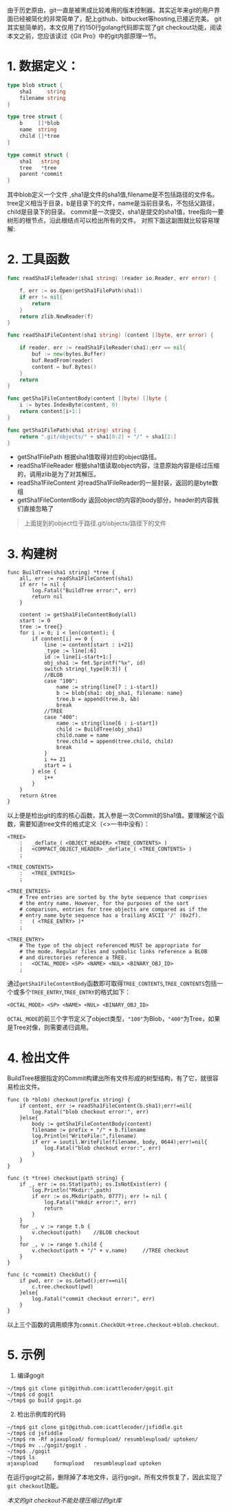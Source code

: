 由于历史原由，git一直是被黑成比较难用的版本控制器。其实近年来git的用户界面已经被简化的非常简单了，配上github、bitbucket等hosting,已接近完美。
git其实挺简单的，本文仅用了约150行golang代码即实现了git checkout功能，阅读本文之前，您应该读过《Git Pro》中的git内部原理一节。

# 1. 数据定义：

``` go
type blob struct {
	sha1     string
	filename string
}

type tree struct {
	b     []*blob
	name  string
	child []*tree
}

type commit struct {
	sha1   string
	tree   *tree
	parent *commit
}
```

其中blob定义一个文件 ,sha1是文件的sha1值,filename是不包括路径的文件名。
tree定义相当于目录，b是目录下的文件，name是当前目录名，不包括父路径，child是目录下的目录。
commit是一次提交，sha1是提交的sha1值，tree指向一要树形的根节点，沿此根结点可以检出所有的文件。
对照下面这副图就比较容易理解:

# 2. 工具函数

```go
func readSha1FileReader(sha1 string) (reader io.Reader, err error) {

	f, err := os.Open(getSha1FilePath(sha1))
	if err != nil{
		return
	}
	return zlib.NewReader(f)
}

func readSha1FileContent(sha1 string) (content []byte, err error) {

	if reader, err := readSha1FileReader(sha1);err == nil{
		buf := new(bytes.Buffer)
		buf.ReadFrom(reader)
		content = buf.Bytes()
	}
	return
}

func getSha1FileContentBody(content []byte) []byte {
	i := bytes.IndexByte(content, 0)
	return content[i+1:]
}

func getSha1FilePath(sha1 string) string {
	return ".git/objects/" + sha1[0:2] + "/" + sha1[2:]
}
```

- getSha1FilePath			根据sha1值取得对应的object路径。
- readSha1FileReader		根据sha1值读取object内容，注意原始内容是经过压缩的，调用zlib是为了对其解压。
- readSha1FileContent		对readSha1FileReader的一层封装，返回的是byte数组
- getSha1FileContentBody	返回object的内容的body部分，header的内容我们直接忽略了

> 上面提到的object位于路径.git/objects/路径下的文件

# 3. 构建树

```
func BuildTree(sha1 string) *tree {
	all, err := readSha1FileContent(sha1)
	if err != nil {
		log.Fatal("BuildTree error:", err)
		return nil
	}

	content := getSha1FileContentBody(all)
	start := 0
	tree := tree{}
	for i := 0; i < len(content); {
		if content[i] == 0 {
			line := content[start : i+21]
			_type := line[:6]
			id := line[i-start+1:]
			obj_sha1 := fmt.Sprintf("%x", id)
			switch string(_type[0:3]) {
			//BLOB
			case "100":
				name := string(line[7 : i-start])
				b := blob{sha1: obj_sha1, filename: name}
				tree.b = append(tree.b, &b)
				break
			//TREE
			case "400":
				name := string(line[6 : i-start])
				child := BuildTree(obj_sha1)
				child.name = name
				tree.child = append(tree.child, child)
				break
			}
			i += 21
			start = i
		} else {
			i++
		}
	}
	return &tree
}
```

以上便是检出git的库的核心函数，其入参是一次Commit的Sha1值。要理解这个函数，需要知道tree文件的格式定义（<<Git Pro>>一书中没有）：

```
<TREE>
	:	_deflate_( <OBJECT_HEADER> <TREE_CONTENTS> )
	|	<COMPACT_OBJECT_HEADER> _deflate_( <TREE_CONTENTS> )
	;

<TREE_CONTENTS>
	:	<TREE_ENTRIES>
	;

<TREE_ENTRIES>
	# Tree entries are sorted by the byte sequence that comprises
	# the entry name. However, for the purposes of the sort
	# comparison, entries for tree objects are compared as if the
	# entry name byte sequence has a trailing ASCII '/' (0x2f).
	:	( <TREE_ENTRY> )*
	;

<TREE_ENTRY>
	# The type of the object referenced MUST be appropriate for
	# the mode. Regular files and symbolic links reference a BLOB
	# and directories reference a TREE.
	:	<OCTAL_MODE> <SP> <NAME> <NUL> <BINARY_OBJ_ID>
	;
```
通过`getSha1FileContentBody`函数即可取得`TREE_CONTENTS`,`TREE_CONTENTS`包括一个或多个`TREE_ENTRY`,`TREE_ENTRY`的格式如下：

```
<OCTAL_MODE> <SP> <NAME> <NUL> <BINARY_OBJ_ID>
```

`OCTAL_MODE`的前三个字节定义了object类型，`"100"`为Blob，`"400"`为Tree，如果是Tree对像，则需要递归调用。

# 4. 检出文件

BuildTree根据指定的Commit构建出所有文件形成的树型结构，有了它，就很容易检出文件。

```
func (b *blob) checkout(prefix string) {
	if content, err := readSha1FileContent(b.sha1);err!=nil{
		log.Fatal("blob checkout error:", err)
	}else{
		body := getSha1FileContentBody(content)
		filename := prefix + "/" + b.filename
		log.Println("WriteFile:",filename)
		if err = ioutil.WriteFile(filename, body, 0644);err!=nil{
			log.Fatal("blob checkout error:", err)
		}
	}
}

func (t *tree) checkout(path string) {
	if _, err := os.Stat(path); os.IsNotExist(err) {
		log.Println("Mkdir:",path)
		if err := os.Mkdir(path, 0777); err != nil {
			log.Fatal("mkdir error:", err)
			return
		}
	}
	for _, v := range t.b {
		v.checkout(path)	//BLOB checkout
	}
	for _, v := range t.child {
		v.checkout(path + "/" + v.name)		//TREE checkout
	}
}

func (c *commit) CheckOut() {
	if pwd, err := os.Getwd();err==nil{
		c.tree.checkout(pwd)
	}else{
		log.Fatal("commit checkout error:", err)
	}
}
```

以上三个函数的调用顺序为`commit.CheckOUt`->`tree.checkout`->`blob.checkout`.

# 5. 示例

1. 编译gogit
```
~/tmp$ git clone git@github.com:icattlecoder/gogit.git
~/tmp$ cd gogit
~/tmp$ go build gogit.go
```
2. 检出示例库的代码
```
~/tmp$ git clone git@github.com:icattlecoder/jsfiddle.git
~/tmp$ cd jsfiddle
~/tmp$ rm -Rf ajaxupload/ formupload/ resumbleupload/ uptoken/
~/tmp$ mv ../gogit/gogit .
~/tmp$ ./gogit
~/tmp$ ls
ajaxupload     formupload   resumbleupload uptoken
```
在运行gogit之前，删除掉了本地文件，运行gogit，所有文件恢复了，因此实现了`git checkout`功能。

*本文的git checkout不能处理压缩过的git库*
